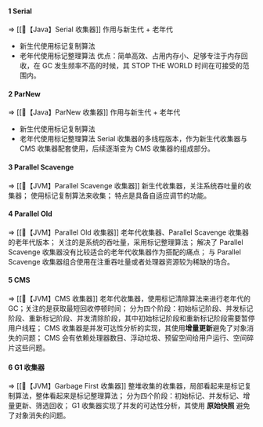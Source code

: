 #### 1 Serial
=> [[🥤【Java】Serial 收集器]]
作用与新生代 + 老年代
- 新生代使用标记复制算法
- 老年代使用标记整理算法
优点：简单高效、占用内存小、足够专注于内存回收，在 GC 发生频率不高的时候，其 STOP THE WORLD 时间在可接受的范围内。

#### 2 ParNew
=> [[🤖【Java】ParNew 收集器]]
作用与新生代 + 老年代
- 新生代使用标记复制算法
- 老年代使用标记整理算法
Serial 收集器的多线程版本，作为新生代收集器与 CMS 收集器配套使用，后续逐渐变为 CMS 收集器的组成部分。

#### 3 Parallel Scavenge
=> [[🌽【JVM】Parallel Scavenge 收集器]]
新生代收集器，关注系统吞吐量的收集器；
使用标记复制算法来收集；
特点是具备自适应调节的功能。

#### 4 Parallel Old
=> [[🍲【JVM】Parallel Old 收集器]]
老年代收集器、Parallel Scavenge 收集器的老年代版本；
关注的是系统的吞吐量，采用标记整理算法；
解决了 Parallel Scavenge 收集器没有比较适合的老年代收集器作为搭配的痛点；
与 Parallel Scavenge 收集器组合使用在注重吞吐量或者处理器资源较为稀缺的场合。

#### 5 CMS
=> [[🦚【JVM】CMS 收集器]]
老年代收集器，使用标记清除算法来进行老年代的 GC；关注的是获取最短回收停顿时间；
分为四个阶段：初始标记阶段、并发标记阶段、重新标记阶段、并发清除阶段，其中初始标记阶段和重新标记阶段需要暂停用户线程；
CMS 收集器是并发可达性分析的实现，其使用**增量更新**避免了对象消失的问题；
CMS 会有依赖处理器数目、浮动垃圾、预留空间给用户运行、空间碎片这些问题。

#### 6 G1 收集器
=> [[🦚【JVM】Garbage First 收集器]]
整堆收集的收集器，局部看起来是标记复制算法，整体看起来是标记整理算法；
分为四个阶段：初始标记、并发标记、增量更新、筛选回收；
G1 收集器实现了并发的可达性分析，其使用 **原始快照** 避免了对象消失的问题。